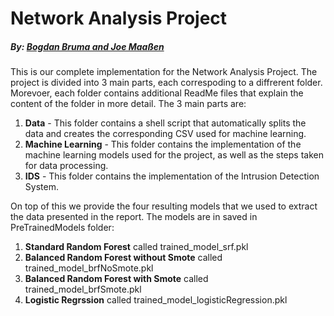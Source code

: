 # Network Analysis Project
##### By: [Bogdan Bruma and Joe Maaßen]()

This is our complete implementation for the Network Analysis Project. The project is divided into 3 main parts, each correspoding to a diffrerent folder. Morevoer, each folder contains additional ReadMe files that explain the content of the folder in more detail. The 3 main parts are:
1. **Data** - This folder contains a shell script that automatically splits the data and creates the corresponding CSV used for machine learning.
2. **Machine Learning** - This folder contains the implementation of the machine learning models used for the project, as well as the steps taken for data processing. 
3. **IDS** - This folder contains the implementation of the Intrusion Detection System.

On top of this we provide the four resulting models that we used to extract the data presented in the report. The models are in saved in PreTrainedModels folder:
1. **Standard Random Forest** called trained_model_srf.pkl
2. **Balanced Random Forest without Smote** called trained_model_brfNoSmote.pkl
3. **Balanced Random Forest with Smote** called trained_model_brfSmote.pkl
4. **Logistic Regrssion** called trained_model_logisticRegression.pkl
